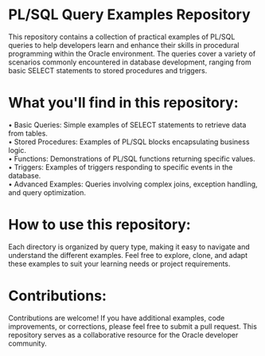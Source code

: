 # PL/SQL Query Examples Repository
This repository contains a collection of practical examples of PL/SQL queries to help developers learn and enhance their skills in procedural programming within the Oracle environment. The queries cover a variety of scenarios commonly encountered in database development, ranging from basic SELECT statements to stored procedures and triggers.

# What you'll find in this repository:
• Basic Queries: Simple examples of SELECT statements to retrieve data from tables.<br>
• Stored Procedures: Examples of PL/SQL blocks encapsulating business logic.<br>
• Functions: Demonstrations of PL/SQL functions returning specific values.<br>
• Triggers: Examples of triggers responding to specific events in the database.<br>
• Advanced Examples: Queries involving complex joins, exception handling, and query optimization.<br>

# How to use this repository:
Each directory is organized by query type, making it easy to navigate and understand the different examples. Feel free to explore, clone, and adapt these examples to suit your learning needs or project requirements.

# Contributions:
Contributions are welcome! If you have additional examples, code improvements, or corrections, please feel free to submit a pull request. This repository serves as a collaborative resource for the Oracle developer community.
